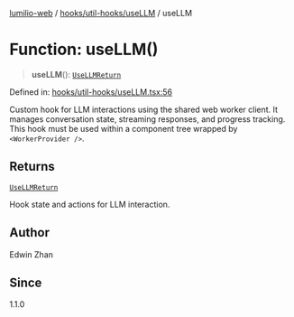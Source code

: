 [lumilio-web](../../../../modules.md) / [hooks/util-hooks/useLLM](../index.md) / useLLM

# Function: useLLM()

> **useLLM**(): [`UseLLMReturn`](../interfaces/UseLLMReturn.md)

Defined in: [hooks/util-hooks/useLLM.tsx:56](https://github.com/EdwinZhanCN/Lumilio-Photos/blob/50447139bbcd8646ed06f83c6f5775c49db37354/web/src/hooks/util-hooks/useLLM.tsx#L56)

Custom hook for LLM interactions using the shared web worker client.
It manages conversation state, streaming responses, and progress tracking.
This hook must be used within a component tree wrapped by `<WorkerProvider />`.

## Returns

[`UseLLMReturn`](../interfaces/UseLLMReturn.md)

Hook state and actions for LLM interaction.

## Author

Edwin Zhan

## Since

1.1.0
